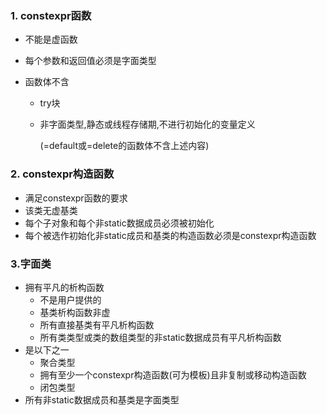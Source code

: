 ### 1. constexpr函数

* 不能是虚函数

* 每个参数和返回值必须是字面类型

* 函数体不含

  * try块

  * 非字面类型,静态或线程存储期,不进行初始化的变量定义

    (=default或=delete的函数体不含上述内容)

### 2. constexpr构造函数

* 满足constexpr函数的要求
* 该类无虚基类
* 每个子对象和每个非static数据成员必须被初始化
* 每个被选作初始化非static成员和基类的构造函数必须是constexpr构造函数

### 3.字面类

* 拥有平凡的析构函数
  * 不是用户提供的
  * 基类析构函数非虚
  * 所有直接基类有平凡析构函数
  * 所有类类型或类的数组类型的非static数据成员有平凡析构函数
* 是以下之一
  * 聚合类型
  * 拥有至少一个constexpr构造函数(可为模板)且非复制或移动构造函数
  * 闭包类型
* 所有非static数据成员和基类是字面类型